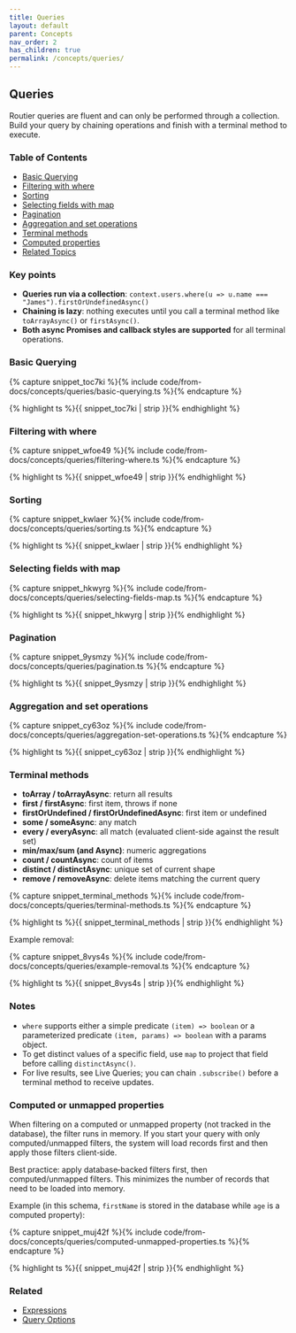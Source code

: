 ```yaml
---
title: Queries
layout: default
parent: Concepts
nav_order: 2
has_children: true
permalink: /concepts/queries/
---
```


## Queries

Routier queries are fluent and can only be performed through a collection. Build your query by chaining operations and finish with a terminal method to execute.

### Table of Contents

- [Basic Querying](#basic-querying)
- [Filtering with where](#filtering-with-where)
- [Sorting](#sorting)
- [Selecting fields with map](#selecting-fields-with-map)
- [Pagination](#pagination)
- [Aggregation and set operations](#aggregation-and-set-operations)
- [Terminal methods](#terminal-methods)
- [Computed properties](#computed-or-unmapped-properties)
- [Related Topics](#related)

### Key points

- **Queries run via a collection**: `context.users.where(u => u.name === "James").firstOrUndefinedAsync()`
- **Chaining is lazy**: nothing executes until you call a terminal method like `toArrayAsync()` or `firstAsync()`.
- **Both async Promises and callback styles are supported** for all terminal operations.

### Basic Querying

{% capture snippet_toc7ki %}{% include code/from-docs/concepts/queries/basic-querying.ts %}{% endcapture %}

{% highlight ts %}{{ snippet_toc7ki | strip }}{% endhighlight %}

### Filtering with where

{% capture snippet_wfoe49 %}{% include code/from-docs/concepts/queries/filtering-where.ts %}{% endcapture %}

{% highlight ts %}{{ snippet_wfoe49 | strip }}{% endhighlight %}

### Sorting

{% capture snippet_kwlaer %}{% include code/from-docs/concepts/queries/sorting.ts %}{% endcapture %}

{% highlight ts %}{{ snippet_kwlaer | strip }}{% endhighlight %}

### Selecting fields with map

{% capture snippet_hkwyrg %}{% include code/from-docs/concepts/queries/selecting-fields-map.ts %}{% endcapture %}

{% highlight ts %}{{ snippet_hkwyrg | strip }}{% endhighlight %}

### Pagination

{% capture snippet_9ysmzy %}{% include code/from-docs/concepts/queries/pagination.ts %}{% endcapture %}

{% highlight ts %}{{ snippet_9ysmzy | strip }}{% endhighlight %}

### Aggregation and set operations

{% capture snippet_cy63oz %}{% include code/from-docs/concepts/queries/aggregation-set-operations.ts %}{% endcapture %}

{% highlight ts %}{{ snippet_cy63oz | strip }}{% endhighlight %}

### Terminal methods

- **toArray / toArrayAsync**: return all results
- **first / firstAsync**: first item, throws if none
- **firstOrUndefined / firstOrUndefinedAsync**: first item or undefined
- **some / someAsync**: any match
- **every / everyAsync**: all match (evaluated client-side against the result set)
- **min/max/sum (and Async)**: numeric aggregations
- **count / countAsync**: count of items
- **distinct / distinctAsync**: unique set of current shape
- **remove / removeAsync**: delete items matching the current query

{% capture snippet_terminal_methods %}{% include code/from-docs/concepts/queries/terminal-methods.ts %}{% endcapture %}

{% highlight ts %}{{ snippet_terminal_methods | strip }}{% endhighlight %}

Example removal:

{% capture snippet_8vys4s %}{% include code/from-docs/concepts/queries/example-removal.ts %}{% endcapture %}

{% highlight ts %}{{ snippet_8vys4s | strip }}{% endhighlight %}

### Notes

- `where` supports either a simple predicate `(item) => boolean` or a parameterized predicate `(item, params) => boolean` with a params object.
- To get distinct values of a specific field, use `map` to project that field before calling `distinctAsync()`.
- For live results, see Live Queries; you can chain `.subscribe()` before a terminal method to receive updates.

### Computed or unmapped properties

When filtering on a computed or unmapped property (not tracked in the database), the filter runs in memory. If you start your query with only computed/unmapped filters, the system will load records first and then apply those filters client‑side.

Best practice: apply database‑backed filters first, then computed/unmapped filters. This minimizes the number of records that need to be loaded into memory.

Example (in this schema, `firstName` is stored in the database while `age` is a computed property):

{% capture snippet_muj42f %}{% include code/from-docs/concepts/queries/computed-unmapped-properties.ts %}{% endcapture %}

{% highlight ts %}{{ snippet_muj42f | strip }}{% endhighlight %}

### Related

- [Expressions](/concepts/queries/expressions/)
- [Query Options](/concepts/queries/query-options/)
